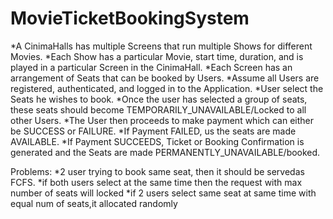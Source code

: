 # MovieTicketBookingSystem
*A CinimaHalls has multiple Screens that run multiple Shows for different Movies.
*Each Show has a particular Movie, start time, duration, and is played in a particular Screen in the CinimaHall.
*Each Screen has an arrangement of Seats that can be booked by Users.
*Assume all Users are registered, authenticated, and logged in to the Application.
*User select the Seats he wishes to book.
*Once the user has selected a group of seats, these seats should become TEMPORARILY_UNAVAILABLE/Locked to all other Users.
*The User then proceeds to make payment which can either be SUCCESS or FAILURE.
*If Payment FAILED, us the seats are made AVAILABLE.
*If Payment SUCCEEDS, Ticket or Booking Confirmation is generated and the Seats are made PERMANENTLY_UNAVAILABLE/booked.

Problems:
*2 user trying to book same seat, then it should be servedas FCFS.
*if both users select at the same time then the request with max number of seats will locked
*if 2 users select same seat at same time with equal num of seats,it allocated randomly
